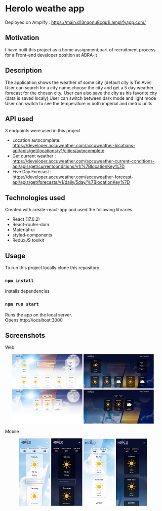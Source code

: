 # Herolo weathe app

Deployed on Amplify : https://main.d13nqonu8cqu1i.amplifyapp.com/

## Motivation

I have built this project as a home assignment,part of recruitment process for a Front-end developer position at ABRA-it

## Description

The application shows the weather of some city (default city is Tel Aviv)
User can search for a city name,choose the city and get a 5 day weather forecast for the
chosen city.
User can also save the city as his favorite city (data is saved localy)
User can switch between dark mode and light mode
User can switch to see the temperature in both imperial and metric units

## API used

3 endpoints were used in this project

- Location autocomplete: <br />
  https://developer.accuweather.com/accuweather-locations-api/apis/get/locations/v1/cities/autocomplete
- Get current weather : <br />
  https://developer.accuweather.com/accuweather-current-conditions-api/apis/get/currentconditions/v1/%7BlocationKey%7D
- Five Day Forecast : <br />
  https://developer.accuweather.com/accuweather-forecast-api/apis/get/forecasts/v1/daily/5day/%7BlocationKey%7D

## Technologies used

Created with create-react-app and used the following libraries

- React (17.0.2)
- React-router-dom
- Material-ui
- styled-components
- ReduxJS toolkit

## Usage

To run this project locally clone this repository

### `npm install`

Installs dependencies

### `npm run start`

Runs the app on the local server.<br>
Opens http://localhost:3000

## Screenshots

Web

<p align="center">  
      <img alt="home" src="/public/app-screenshots/home.PNG" width="45%">
      <img alt="home-dark" src="public/app-screenshots/home-dark.PNG" width="45%">
      <img alt="favorites" src="public/app-screenshots/favorites.PNG" width="45%">
      <img alt="favorites-dark" src="public/app-screenshots/favorites-dark.PNG" width="45%">
</p>
Mobile
<p align="center">  
      <img alt="mobilehome" src="public/app-screenshots/mobilehome.PNG" width="20%">
      <img alt="mobilehome-dark" src="public/app-screenshots/mobilehome-dark.PNG" width="20%">
      <img alt="mobilefavorites" src="public/app-screenshots/mobilefavorites.PNG" width="20%">
      <img alt="mobilefavorites-dark" src="/public/app-screenshots/mobilefavorites-dark.PNG" width="20%">
</p>
